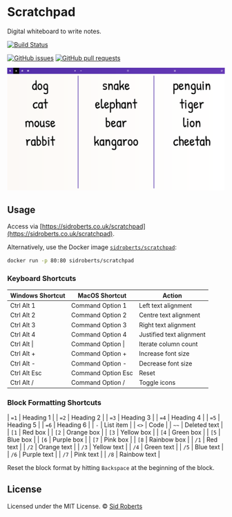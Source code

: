 # Scratchpad

Digital whiteboard to write notes.

[![Build Status](https://img.shields.io/github/actions/workflow/status/SidRoberts/scratchpad/tests.yml?branch=development&style=for-the-badge)](https://github.com/SidRoberts/scratchpad/actions)

[![GitHub issues](https://img.shields.io/github/issues-raw/SidRoberts/scratchpad.svg?style=for-the-badge)](https://github.com/SidRoberts/scratchpad/issues)
[![GitHub pull requests](https://img.shields.io/github/issues-pr-raw/SidRoberts/scratchpad.svg?style=for-the-badge)](https://github.com/SidRoberts/scratchpad/pulls)

![](screenshot.png)

## Usage

Access via [https://sidroberts.co.uk/scratchpad](https://sidroberts.co.uk/scratchpad).

Alternatively, use the Docker image [`sidroberts/scratchpad`](https://hub.docker.com/repository/docker/sidroberts/scratchpad):

```bash
docker run -p 80:80 sidroberts/scratchpad
```

### Keyboard Shortcuts

| Windows Shortcut | MacOS Shortcut     | Action                   |
|------------------|--------------------|--------------------------|
| Ctrl Alt 1       | Command Option 1   | Left text alignment      |
| Ctrl Alt 2       | Command Option 2   | Centre text alignment    |
| Ctrl Alt 3       | Command Option 3   | Right text alignment     |
| Ctrl Alt 4       | Command Option 4   | Justified text alignment |
| Ctrl Alt \|      | Command Option \|  | Iterate column count     |
| Ctrl Alt +       | Command Option +   | Increase font size       |
| Ctrl Alt -       | Command Option -   | Decrease font size       |
| Ctrl Alt Esc     | Command Option Esc | Reset                    |
| Ctrl Alt /       | Command Option /   | Toggle icons             |

### Block Formatting Shortcuts

| `=1` | Heading 1    |
| `=2` | Heading 2    |
| `=3` | Heading 3    |
| `=4` | Heading 4    |
| `=5` | Heading 5    |
| `=6` | Heading 6    |
| `-`  | List item    |
| `<>` | Code         |
| `~~` | Deleted text |
| `[1` | Red box      |
| `[2` | Orange box   |
| `[3` | Yellow box   |
| `[4` | Green box    |
| `[5` | Blue box     |
| `[6` | Purple box   |
| `[7` | Pink box     |
| `[8` | Rainbow box  |
| `/1` | Red text     |
| `/2` | Orange text  |
| `/3` | Yellow text  |
| `/4` | Green text   |
| `/5` | Blue text    |
| `/6` | Purple text  |
| `/7` | Pink text    |
| `/8` | Rainbow text |

Reset the block format by hitting `Backspace` at the beginning of the block.

## License

Licensed under the MIT License.
© [Sid Roberts](https://github.com/SidRoberts)
